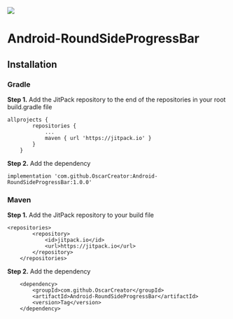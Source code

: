[![](https://jitpack.io/v/OscarCreator/Android-RoundSideProgressBar.svg)](https://jitpack.io/#OscarCreator/Android-RoundSideProgressBar)


# Android-RoundSideProgressBar

## Installation

### Gradle
**Step 1.** Add the JitPack repository to the end of the repositories in your root build.gradle file
```
allprojects {
		repositories {
			...
			maven { url 'https://jitpack.io' }
		}
	}
```
**Step 2.** Add the dependency
```
implementation 'com.github.OscarCreator:Android-RoundSideProgressBar:1.0.0'
```

### Maven
**Step 1.** Add the JitPack repository to your build file 
```
<repositories>
		<repository>
		    <id>jitpack.io</id>
		    <url>https://jitpack.io</url>
		</repository>
	</repositories>
```
**Step 2.** Add the dependency
```
	<dependency>
	    <groupId>com.github.OscarCreator</groupId>
	    <artifactId>Android-RoundSideProgressBar</artifactId>
	    <version>Tag</version>
	</dependency>
```
